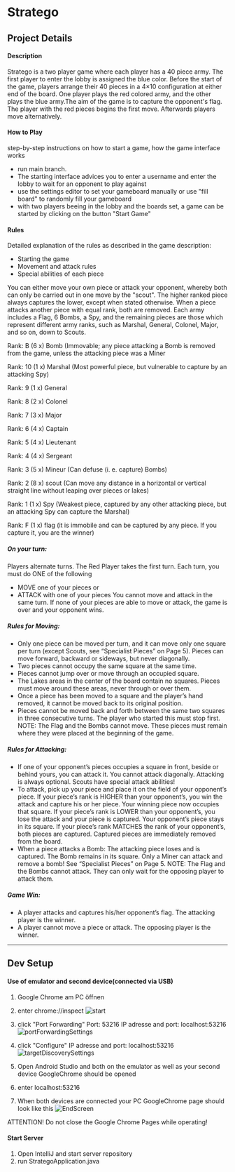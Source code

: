 # Stratego

## Project Details
#### Description
Stratego is a two player game where each player has a 40 piece army. The first player to enter the lobby is assigned the blue color. Before the start of the game, players arrange their 40 pieces in a 4×10 configuration at either end of the board. 
One player plays the red colored army, and the other plays the blue army.The aim of the game is to capture the opponent's flag. The player with the red pieces begins the first move. Afterwards players move alternatively. 

#### How to Play
step-by-step instructions on how to start a game, how the game interface works
- run main branch.
- The starting interface advices you to enter a username and enter the lobby to wait for an opponent to play against
- use the settings editor to set your gameboard manually or use "fill board" to randomly fill your gameboard
- with two players beeing in the lobby and the boards set, a game can be started by clicking on the button "Start Game"

#### Rules
Detailed explanation of the rules as described in the game description:
- Starting the game
- Movement and attack rules
- Special abilities of each piece

You can either move your own piece or attack your opponent, whereby both can only be carried out in one move by the "scout". The higher ranked piece always captures the lower, except when stated otherwise. When a piece attacks another piece with equal rank, both are removed. Each army includes a Flag, 6 Bombs, a Spy, and the remaining pieces are those which represent different army ranks, such as Marshal, General, Colonel, Major, and so on, down to Scouts. 

Rank: B     (6 x) Bomb (Immovable; any piece attacking a Bomb is removed from the game, unless the attacking piece was a Miner 

Rank: 10    (1 x) Marshal (Most powerful piece, but vulnerable to capture by an attacking Spy)

Rank: 9     (1 x) General 

Rank: 8     (2 x) Colonel

Rank: 7     (3 x) Major

Rank: 6     (4 x) Captain

Rank: 5     (4 x) Lieutenant

Rank: 4     (4 x) Sergeant

Rank: 3     (5 x) Mineur (Can defuse (i. e. capture) Bombs)

Rank: 2     (8 x) scout (Can move any distance in a horizontal or vertical straight line without leaping over pieces or lakes)

Rank: 1     (1 x) Spy (Weakest piece, captured by any other attacking piece, but an attacking Spy can capture the Marshal)

Rank: F     (1 x) flag (it is immobile and can be captured by any piece. If you capture it, you are the winner)


##### On your turn: 
Players alternate turns. The Red Player takes the first turn. Each turn, you must do ONE of the following
- MOVE one of your pieces or
- ATTACK with one of your pieces
You cannot move and attack in the same turn. If none of your pieces are able to move or attack, the game is over and your opponent wins.

##### Rules for Moving: 
- Only one piece can be moved per turn, and it can move only one square per turn (except Scouts, see “Specialist Pieces” on Page 5). Pieces can move forward, backward or sideways, but never diagonally.
- Two pieces cannot occupy the same square at the same time.
- Pieces cannot jump over or move through an occupied square.
- The Lakes areas in the center of the board contain no squares. Pieces must move around these areas, never through or over them.
- Once a piece has been moved to a square and the player’s hand removed, it cannot be moved back to its original position.
- Pieces cannot be moved back and forth between the same two squares in three consecutive turns. The player who started this must stop first.
NOTE: The Flag and the Bombs cannot move. These pieces must remain where they were placed at the beginning of the game.

##### Rules for Attacking: 
- If one of your opponent’s pieces occupies a square in front, beside or behind yours, you can attack it. You cannot attack diagonally. Attacking is always optional. Scouts have special attack abilities!
- To attack, pick up your piece and place it on the field of your opponent’s piece. 
     If your piece’s rank is HIGHER than your opponent’s, you win the attack and capture his or her piece. Your winning piece now occupies that square.
     If your piece’s rank is LOWER than your opponent’s, you lose the attack and your piece is captured. Your opponent’s piece stays in its square.
     If your piece’s rank MATCHES the rank of your opponent’s, both pieces are captured.
Captured pieces are immediately removed from the board.
- When a piece attacks a Bomb:
    The attacking piece loses and is captured. The Bomb remains in its square.
    Only a Miner can attack and remove a bomb! See “Specialist Pieces” on Page 5.
NOTE: The Flag and the Bombs cannot attack. They can only wait for the opposing player to attack them.

##### Game Win: 
- A player attacks and captures his/her opponent’s flag. The attacking player is the winner.
- A player cannot move a piece or attack. The opposing player is the winner.

 -------------------------------------------------------------

## Dev Setup 
#### Use of emulator and second device(connected via USB)

1. Google Chrome am PC öffnen 
2. enter chrome://inspect 
![start](https://github.com/SE-II-group-do-1/stratego-app/assets/161967717/6a307156-17a7-4df5-a78e-58cd95ec7b06)

3. click "Port Forwarding"
   Port: 53216
   IP adresse and port: localhost:53216
![portForwardingSettings](https://github.com/SE-II-group-do-1/stratego-app/assets/161967717/a43e315d-c812-4649-bf0f-00986c8e983f)

4. click "Configure"
   IP adresse and port: localhost:53216
![targetDiscoverySettings](https://github.com/SE-II-group-do-1/stratego-app/assets/161967717/7ec8def8-ef67-4ac0-af28-617cad5f7237)

5. Open Android Studio and both on the emulator as well as your second device GoogleChrome should be opened
6. enter localhost:53216
7. When both devices are connected your PC GoogleChrome page should look like this
![EndScreen](https://github.com/SE-II-group-do-1/stratego-app/assets/161967717/bd7e8599-7af3-4028-9e33-f83029cadfe9)

ATTENTION! Do not close the Google Chrome Pages while operating! 

#### Start Server
1. Open IntelliJ and start server repository
2. run StrategoApplication.java


